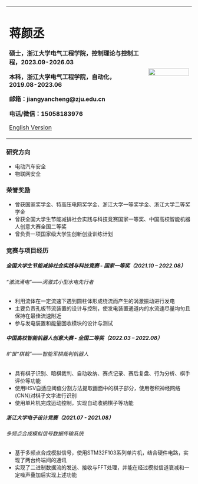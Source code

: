 <div>
<table border="0">
  <tr>
    <td width="75%">
      <h1>蒋颜丞</h1>
      <p><b>硕士，浙江大学电气工程学院，控制理论与控制工程，2023.09-2026.03</b></p>
      <p><b>本科，浙江大学电气工程学院，自动化，2019.08-2023.06</b></p>
      <p><b>邮箱：jiangyancheng@zju.edu.cn</b></p>
      <p><b>电话/微信：15058183976</b></p>
      <p><a href="./index-en.html">English Version</a></p>
    </td>
    <td width="25%">
      <img src="./lisfoto.jpg" width="100%">
    </td>
  </tr>
</table>
</div>


### 研究方向
- 电动汽车安全
- 物联网安全

### 荣誉奖励
- 曾获国家奖学金、特高压电网奖学金、浙江大学一等奖学金、浙江大学二等奖学金
- 曾获全国大学生节能减排社会实践与科技竞赛国家一等奖、中国高校智能机器人创意大赛全国二等奖
- 曾负责一项国家级大学生创新创业训练计划

### 竞赛与项目经历
##### 全国大学生节能减排社会实践与科技竞赛 - 国家一等奖（2021.10 – 2022.08）

###### “激流涌电”——涡激式小型水电先行者

- 利用流体在一定流速下遇到圆柱体形成绕流而产生的涡激振动进行发电
- 主要负责孔板节流装置的设计与控制，使发电装置通道内的水流速尽量均匀且保持在最佳流速附近
- 参与发电装置和能量回收模块的设计与测试

##### 中国高校智能机器人创意大赛 - 全国二等奖（2022.03 – 2022.08）

###### 旷世“棋裁”——智能军棋裁判机器人

- 具有棋子识别、暗棋裁判、自动收纳、赛点记录、赛后复盘、行为分析、棋手评价等功能
- 使用HSV自适应阈值分割方法提取画面中的棋子部分，使用卷积神经网络(CNN)对棋子文字进行识别
- 使用单片机完成运动控制，实现自动收纳棋子等功能

##### 浙江大学电子设计竞赛（2021.07 - 2021.08）

###### 多频点合成模拟信号数据传输系统

- 基于多频点合成模拟信号，使用STM32F103系列单片机，结合硬件电路，实现了两台终端间的通讯
- 实现了二进制数据流的发送、接收与FFT处理，并能在经过模拟信道衰减和一定噪声叠加后实现上述功能

